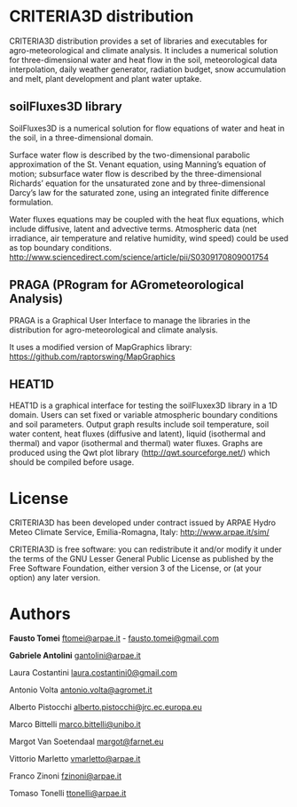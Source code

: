 # CRITERIA3D distribution
CRITERIA3D distribution provides a set of libraries and executables for agro-meteorological and climate analysis.
It includes a numerical solution for three-dimensional water and heat flow in the soil, meteorological data interpolation, daily weather generator, radiation budget, snow accumulation and melt, plant development and plant water uptake.

## soilFluxes3D library
SoilFluxes3D is a numerical solution for flow equations of water and heat in the soil, in a three-dimensional domain.

Surface water flow is described by the two-dimensional parabolic approximation of the St. Venant equation, using Manning’s equation of motion; subsurface water flow is described by the three-dimensional Richards’ equation for the unsaturated zone and by three-dimensional Darcy’s law for the saturated zone, using an integrated finite difference formulation.

Water fluxes equations may be coupled with the heat flux equations, which include diffusive, latent and advective terms. Atmospheric data (net irradiance, air temperature and relative humidity, wind speed) could be used as top boundary conditions.
http://www.sciencedirect.com/science/article/pii/S0309170809001754

## PRAGA (PRogram for AGrometeorological Analysis)
PRAGA is a Graphical User Interface to manage the libraries in the distribution for agro-meteorological and climate analysis.

It uses a modified version of MapGraphics library:
https://github.com/raptorswing/MapGraphics

## HEAT1D
HEAT1D is a graphical interface for testing the soilFluxex3D library in a 1D domain. Users can set fixed or variable atmospheric boundary conditions and soil parameters. Output graph results include soil temperature, soil water content, heat fluxes (diffusive and latent), liquid (isothermal and thermal) and vapor (isothermal and thermal) water fluxes. Graphs are produced using the Qwt plot library (http://qwt.sourceforge.net/) which should be compiled before usage.


# License
CRITERIA3D has been developed under contract issued by 
ARPAE Hydro Meteo Climate Service, Emilia-Romagna, Italy: http://www.arpae.it/sim/

CRITERIA3D is free software: you can redistribute it and/or modify
it under the terms of the GNU Lesser General Public License as published by the Free Software Foundation, 
either version 3 of the License, or (at your option) any later version.

# Authors
**Fausto Tomei** <ftomei@arpae.it> - <fausto.tomei@gmail.com>

**Gabriele Antolini**	 <gantolini@arpae.it>

Laura Costantini  <laura.costantini0@gmail.com>

Antonio Volta		<antonio.volta@agromet.it>

Alberto Pistocchi	 <alberto.pistocchi@jrc.ec.europa.eu>

Marco Bittelli   <marco.bittelli@unibo.it>

Margot Van Soetendaal <margot@farnet.eu>

Vittorio Marletto <vmarletto@arpae.it>

Franco Zinoni <fzinoni@arpae.it>

Tomaso Tonelli <ttonelli@arpae.it>


